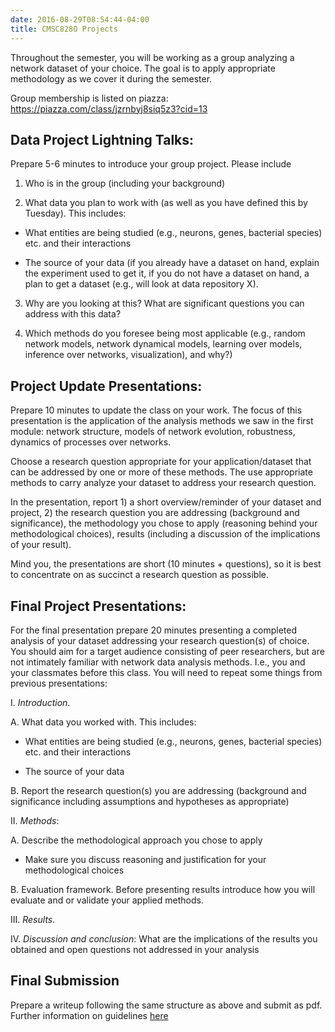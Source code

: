 ```yaml
---
date: 2016-08-29T08:54:44-04:00
title: CMSC828O Projects
---
```


Throughout the semester, you will be working as a group analyzing a network dataset of your choice. The goal is to apply appropriate methodology as we cover it during the semester. 

Group membership is listed on piazza: https://piazza.com/class/jzrnbyj8siq5z3?cid=13

## Data Project Lightning Talks: 

Prepare 5-6 minutes to introduce your group project. Please include
 
1. Who is in the group (including your background)
  
2. What data you plan to work with (as well as you have defined this by Tuesday). This includes:

  - What entities are being studied (e.g., neurons, genes, bacterial species) etc. and their interactions
  
  - The source of your data (if you already have a dataset on hand, explain the experiment used to get it, if you do not have a dataset on hand, a plan to get a dataset (e.g., will look at data repository X).

3. Why are you looking at this? What are significant questions you can address with this data?

4. Which methods do you foresee being most applicable (e.g., random network models, network dynamical models, learning over models, inference over networks, visualization), and why?)

## Project Update Presentations: 

Prepare 10 minutes to update the class on your work. The focus of this presentation is the application of the analysis methods we saw in the first module: network structure, models of network evolution, robustness, dynamics of processes over networks.
 
 Choose a research question appropriate for your application/dataset that can be addressed by one or more of these methods. The use appropriate methods to carry analyze your dataset to address your research question.
  
  In the presentation, report 1) a short overview/reminder of your dataset and project, 2) the research question you are addressing (background and significance), the methodology you chose to apply (reasoning behind your methodological choices), results (including a discussion of the implications of your result).
   
   Mind you, the presentations are short (10 minutes + questions), so it is best to concentrate on as succinct a research question as possible.

## Final Project Presentations: 

For the final presentation prepare 20 minutes presenting a completed analysis of your dataset addressing your research question(s) of choice. You should aim for a target audience consisting of peer researchers, but are not intimately familiar with network data analysis methods. I.e., you and your classmates before this class. You will need to repeat some things from previous presentations:


I. *Introduction*. 

  A. What data you worked with. This includes:

  - What entities are being studied (e.g., neurons, genes, bacterial species) etc. and their interactions
  
  - The source of your data 
  
  B. Report the research question(s) you are addressing (background and significance including assumptions and hypotheses as appropriate)

II. *Methods*: 

  A. Describe the methodological approach you chose to apply 

  - Make sure you discuss reasoning and justification for your methodological choices 

  B. Evaluation framework. Before presenting results introduce how you will evaluate and or validate your applied methods. 

III. *Results*. 

IV. *Discussion and conclusion*: What are the implications of the results you obtained and open questions not addressed in your analysis

## Final Submission 

Prepare a writeup following the same structure as above and submit as pdf. Further information on guidelines [here](/misc/final_project.pdf)

